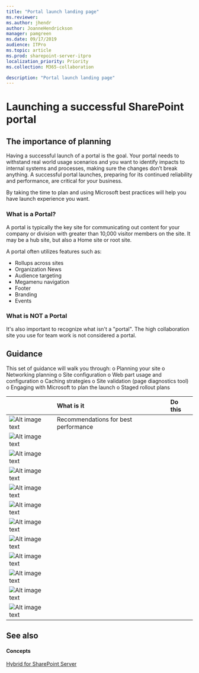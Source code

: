 ```yaml
---
title: "Portal launch landing page"
ms.reviewer: 
ms.author: jhendr
author: JoanneHendrickson
manager: pamgreen
ms.date: 09/17/2019
audience: ITPro
ms.topic: article
ms.prod: sharepoint-server-itpro
localization_priority: Priority
ms.collection: M365-collaboration

description: "Portal launch landing page"
---
```


# Launching a successful SharePoint portal 

## The importance of planning

Having a successful launch of a portal is the goal. Your portal needs to withstand real world usage scenarios and you want to identify impacts to internal systems and processes, making sure the changes don’t break anything. A successful portal launches, preparing for its continued reliability and performance, are critical for your business.

By taking the time to plan and using Microsoft best practices will help you have launch experience you want.

### What is a Portal?

A portal is typically the key site for communicating out content for your company or division with greater than 10,000 visitor members on the site.  It may be a hub site, but also a Home site or root site.

A portal often utilizes features such as: 

- Rollups across sites 
- Organization News 
- Audience targeting 
- Megamenu navigation 
- Footer 
- Branding 
- Events 
 
### What is NOT a Portal 

It's also important to recognize what isn't a "portal".  The high collaboration site you use for team work is not considered a portal.
 
 
## Guidance 
This set of guidance will walk you through: 
o	Planning your site 
o	Networking planning 
o	Site configuration 
o	Web part usage and configuration 
o	Caching strategies 
o	Site validation (page diagnostics tool) 
o	Engaging with Microsoft to plan the launch 
o	Staged rollout plans 
 

  
||**What is it**|**Do this**|
|:-----|:-----|:-----|
|![Alt image text](https://docs.microsoft.com/en-us/office/media/icons/PNGs/task-checklist-planning-blue-32.png "Limitations")|Recommendations for best performance||</br>
|![Alt image text](https://docs.microsoft.com/en-us/Office/media/icons/PNGs/picture-photo-blue-32.png "Optimize images")|||
|![Alt image text](https://docs.microsoft.com/en-us/Office/media/icons/PNGs/graph-4-blue-32.png "Caching 3rd party web parts")|||
|![Alt image text](https://docs.microsoft.com/en-us/Office/media/icons/PNGs/toolbox-32.png "Modern diagnostics tool")|||
|![Alt image text](https://docs.microsoft.com/en-us/Office/media/icons/PNGs/globe-hyperlink-blue-32.png "CDN")|||
|![Alt image text](https://docs.microsoft.com/en-us/Office/media/icons/PNGs/deploy-blue-32.png "Staged rollout")|||
|![Alt image text](https://docs.microsoft.com/en-us/Office/media/icons/PNGs/security-blue-32.png "Security groups")|||
|![Alt image text](https://docs.microsoft.com/en-us/Office/media/icons/PNGs/files-blue-32.png "iFrames")|||
|![Alt image text](https://docs.microsoft.com/en-us/Office/media/icons/PNGs/analytics-usage-report-blue-32.png "Slow web parts")|||
|![Alt image text](https://docs.microsoft.com/en-us/Office/media/icons/PNGs/bandwidth-blue-32.png "Page weight")|||
|![Alt image text](https://docs.microsoft.com/en-us/Office/media/icons/PNGs/frame-blue-32.png "Embedded and Iframe")|||
|![Alt image text](https://docs.microsoft.com/en-us/Office/media/icons/PNGs/task-list-planning-blue-32.png "Calls on a page")|||


   
## See also

#### Concepts

[Hybrid for SharePoint Server](hybrid.md)

